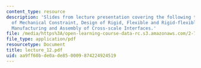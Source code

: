 ```yaml
---
content_type: resource
description: 'Slides from lecture presentation covering the following topics: Principles
  of Mechanical Constraint, Design of Rigid, Flexible and Rigid-flexible Constraint,
  Manufacturing and Assembly of Cross-scale Interfaces.'
file: /media/https%3A/open-learning-course-data-rc.s3.amazonaws.com/2-76-multi-scale-system-design-fall-2004/aa9ff60bde0ade850009874224924519_lecture_12.pdf
file_type: application/pdf
resourcetype: Document
title: lecture_12.pdf
uid: aa9ff60b-de0a-de85-0009-874224924519
---
```

